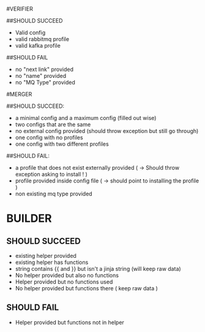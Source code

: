 #VERIFIER

##SHOULD SUCCEED
- Valid config
- valid rabbitmq profile
- valid kafka profile

##SHOULD FAIL
- no "next link" provided
- no "name" provided
- no "MQ Type" provided

#MERGER

##SHOULD SUCCEED:

- a minimal config and a maximum config (filled out wise)
- two configs that are the same
- no external config provided (should throw exception but still go through)
- one config with no profiles
- one config with two different profiles

##SHOULD FAIL:

- a profile that does not exist externally provided ( -> Should throw exception asking to install ! )
- profile provided inside config file ( -> should point to installing the profile )
- non existing mq type provided

# BUILDER

## SHOULD SUCCEED
- existing helper provided
- existing helper has functions
- string contains {{ and }} but isn't a jinja string (will keep raw data)
- No helper provided but also no functions
- Helper provided but no functions used
- No helper provided but functions there ( keep raw data )

## SHOULD FAIL
- Helper provided but functions not in helper
